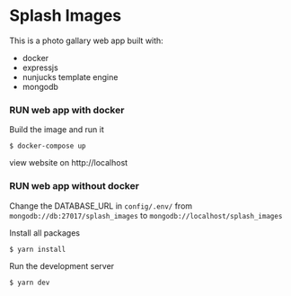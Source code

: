 # Splash Images 

This is a photo gallary web app built with:

- docker 
- expressjs
- nunjucks template engine
- mongodb

### RUN web app with docker 

Build the image and run it

`
$ docker-compose up
`

view website on http://localhost

### RUN web app without docker 

Change the DATABASE_URL in `config/.env/` from `mongodb://db:27017/splash_images` to `mongodb://localhost/splash_images`  

Install all packages

`$ yarn install` 

Run the development server

`$ yarn dev` 